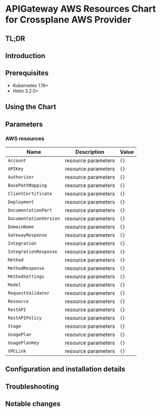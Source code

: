 # APIGateway AWS Resources Chart for Crossplane AWS Provider

## TL;DR

## Introduction

## Prerequisites

- Kubernetes 1.19+
- Helm 3.2.0+

## Using the Chart

## Parameters

### AWS resources

| Name                   | Description         | Value |
| ---------------------- | ------------------- | ----- |
| `Account`              | resource parameters | `{}`  |
| `APIKey`               | resource parameters | `{}`  |
| `Authorizer`           | resource parameters | `{}`  |
| `BasePathMapping`      | resource parameters | `{}`  |
| `ClientCertificate`    | resource parameters | `{}`  |
| `Deployment`           | resource parameters | `{}`  |
| `DocumentationPart`    | resource parameters | `{}`  |
| `DocumentationVersion` | resource parameters | `{}`  |
| `DomainName`           | resource parameters | `{}`  |
| `GatewayResponse`      | resource parameters | `{}`  |
| `Integration`          | resource parameters | `{}`  |
| `IntegrationResponse`  | resource parameters | `{}`  |
| `Method`               | resource parameters | `{}`  |
| `MethodResponse`       | resource parameters | `{}`  |
| `MethodSettings`       | resource parameters | `{}`  |
| `Model`                | resource parameters | `{}`  |
| `RequestValidator`     | resource parameters | `{}`  |
| `Resource`             | resource parameters | `{}`  |
| `RestAPI`              | resource parameters | `{}`  |
| `RestAPIPolicy`        | resource parameters | `{}`  |
| `Stage`                | resource parameters | `{}`  |
| `UsagePlan`            | resource parameters | `{}`  |
| `UsagePlanKey`         | resource parameters | `{}`  |
| `VPCLink`              | resource parameters | `{}`  |


## Configuration and installation details


## Troubleshooting


## Notable changes
